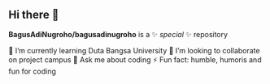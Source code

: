 ## Hi there 👋

**BagusAdiNugroho/bagusadinugroho** is a ✨ _special_ ✨ repository 

🌱 I’m currently learning Duta Bangsa University
👯 I’m looking to collaborate on project campus
💬 Ask me about coding
⚡ Fun fact: humble, humoris and fun for coding
